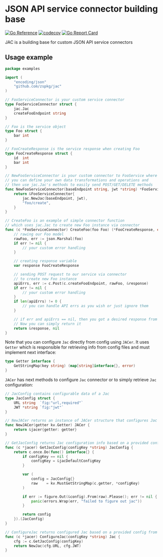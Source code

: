 # JSON API service connector building base
[![Go Reference](https://pkg.go.dev/badge/github.com/zspkg/jac#section-readme.svg)](https://pkg.go.dev/github.com/zspkg/jac#section-readme)
[![codecov](https://codecov.io/github/zspkg/jac/branch/main/graph/badge.svg?token=JO5Qd0Zw20)](https://codecov.io/github/zspkg/jac)
[![Go Report Card](https://goreportcard.com/badge/github.com/zspkg/jac)](https://goreportcard.com/report/github.com/zspkg/jac)

JAC is a building base for custom JSON API service connectors

## Usage example

```go
package examples

import (
	"encoding/json"
	"github.com/zspkg/jac"
)

// FooServiceConnector is your custom service connector
type FooServiceConnector struct {
	jac.Jac
	createFooEndpoint string
}

// Foo is the service object
type Foo struct {
	bar int
}

// FooCreateResponse is the service response when creating Foo
type FooCreateResponse struct {
	id  int
	bar int
}

// NewFooServiceConnector is your custom connector to FooService where
// you can define your own data transformations and operations and
// then use jac.Jac's methods to easily send POST/GET/DELETE methods
func NewFooServiceConnector(baseEndpoint string, jwt *string) *FooServiceConnector {
	return &FooServiceConnector{
		jac.NewJac(baseEndpoint, jwt),
		"foo/create",
	}
}

// CreateFoo is an example of simple connector function
// which uses jac.Jac to create new Foo instance via connector
func (c *FooServiceConnector) CreateFoo(foo Foo) (*FooCreateResponse, error) {
	// rawing our Foo model
	rawFoo, err := json.Marshal(foo)
	if err != nil {
		// your custom error handling
	}

	// creating response variable
	var response FooCreateResponse

	// sending POST request to our service via connector
	// to create new Foo instance
	apiErrs, err := c.Post(c.createFooEndpoint, rawFoo, &response)
	if err != nil {
		// your custom error handling
	}
	if len(apiErrs) != 0 {
		// you can handle API errs as you wish or just ignore them
	}

	// if err and apiErrs == nil, then you got a desired response from your service.
	// Now you can simply return it
	return &response, nil
}
```

Note that you can configure `Jac` directly from config using `JACer`. It uses `Getter` which is responsible for retrieving info from config files and must implement next interface:
```go
type Getter interface {
    GetStringMap(key string) (map[string]interface{}, error)
}
```

`JACer` has next methods to configure `Jac` connector or to simply retrieve `Jac` configuration:

```go
// JacConfig contains configurable data of a Jac
type JacConfig struct {
	URL string  `fig:"url,required"`
	JWT *string `fig:"jwt"`
}

// NewJACer returns an instance of JACer structure that configures Jac
func NewJACer(getter kv.Getter) JACer {
	return &jacer{getter: getter}
}

// GetJacConfig returns Jac configuration info based on a provided config from kv.Getter
func (c *jacer) GetJacConfig(configKey *string) JacConfig {
	return c.once.Do(func() interface{} {
		if configKey == nil {
			configKey = &jacDefaultConfigKey
		}

		var (
			config = JacConfig{}
			raw    = kv.MustGetStringMap(c.getter, *configKey)
		)

		if err := figure.Out(&config).From(raw).Please(); err != nil {
			panic(errors.Wrap(err, "failed to figure out jac"))
		}

		return config
	}).(JacConfig)
}

// ConfigureJac returns configured Jac based on a provided config from kv.Getter
func (c *jacer) ConfigureJac(configKey *string) Jac {
	cfg := c.GetJacConfig(configKey)
	return NewJac(cfg.URL, cfg.JWT)
}
```
